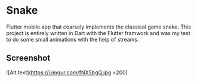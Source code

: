 # Snake

Flutter mobile app that coarsely implements the classical game snake. This project is entirely written in Dart with the Flutter framwork and was my test to do some small animations with the help of streams. 

## Screenshot

![Alt text](https://i.imgur.com/fNX5bgQ.jpg =200)
